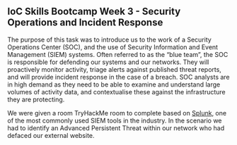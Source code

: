 ## IoC Skills Bootcamp Week 3 - Security Operations and Incident Response

The purpose of this task was to introduce us to the work of a Security Operations Center (SOC), and the use of Security Information and Event Management (SIEM) systems. Often referred to as the “blue team”, the SOC is responsible for defending our systems and our networks. They will proactively monitor activity, triage alerts against published threat reports, and will provide incident response in the case of a breach. SOC analysts are in high demand as they need to be able to examine and understand large volumes of activity data, and contextualise these against the infrastructure they are protecting.

We were given a room TryHackMe room to complete based on [Splunk](https://tryhackme.com/room/bpsplunk), one of the most commonly used SIEM tools in the industry. In the scenario we had to identify an Advanced Persistent Threat within our network who had defaced our external website.

